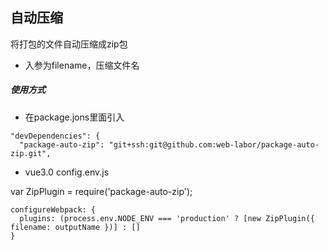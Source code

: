 ## 自动压缩
将打包的文件自动压缩成zip包

- 入参为filename，压缩文件名

##### 使用方式

- 在package.jons里面引入
```
"devDependencies": {
  "package-auto-zip": "git+ssh:git@github.com:web-labor/package-auto-zip.git",
```

- vue3.0 config.env.js

var ZipPlugin = require('package-auto-zip');

```
configureWebpack: {
  plugins: (process.env.NODE_ENV === 'production' ? [new ZipPlugin({ filename: outputName })] : []
}
```
